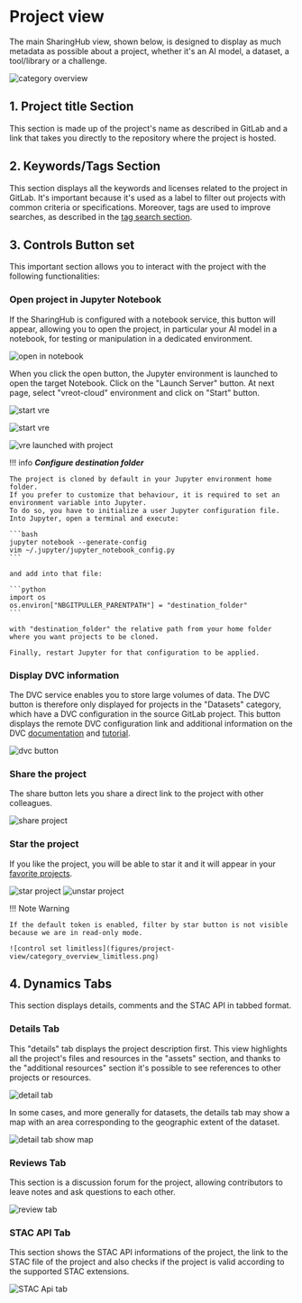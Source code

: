 # Project view

The main SharingHub view, shown below, is designed to display as much metadata as possible about a project, whether it's an AI model, a dataset, a tool/library or a challenge.

![category overview](figures/project-view/category_overview.png)

## 1. Project title Section

This section is made up of the project's name as described in GitLab and a link that takes you directly to the repository where the project is hosted.

## 2. Keywords/Tags Section

This section displays all the keywords and licenses related to the project in GitLab. It's important because it's used as a label to filter out projects with common criteria or specifications. Moreover, tags are used to improve searches, as described in the [tag search section](./search.md#tag-search-tab).

## 3. Controls Button set

This important section allows you to interact with the project with the following functionalities:

### Open project in Jupyter Notebook

If the SharingHub is configured with a notebook service, this button will appear, allowing you to open the project, in particular your AI model in a notebook, for testing or manipulation in a dedicated environment.

![open in notebook](figures/project-view/category_overview_notebook.png)

When you click the open button, the Jupyter environment is launched to open the target Notebook.
Click on the "Launch Server" button.
At next page, select "vreot-cloud" environment and click on "Start" button.

![start vre](figures/project-view/category_overview_start_jupyter1.png)

![start vre](figures/project-view/category_overview_start_jupyter2.png)

![vre launched with project](figures/project-view/category_overview_vre_launched.png)

!!! info
    **_Configure destination folder_**

    The project is cloned by default in your Jupyter environment home folder.
    If you prefer to customize that behaviour, it is required to set an environment variable into Jupyter.
    To do so, you have to initialize a user Jupyter configuration file.
    Into Jupyter, open a terminal and execute:

    ```bash
    jupyter notebook --generate-config
    vim ~/.jupyter/jupyter_notebook_config.py
    ```

    and add into that file:

    ```python
    import os
    os.environ["NBGITPULLER_PARENTPATH"] = "destination_folder"
    ```

    with "destination_folder" the relative path from your home folder where you want projects to be cloned.

    Finally, restart Jupyter for that configuration to be applied.

### Display DVC information

The DVC service enables you to store large volumes of data. The DVC button is therefore only displayed for projects in the "Datasets" category, which have a DVC configuration in the source GitLab project.  This button displays the remote DVC configuration link and additional information on the DVC [documentation](https://dvc.org/doc) and [tutorial](../tutorials/manage_dataset_with_dvc.md).

![dvc button](figures/project-view/category_overview_dvc.png)

### Share the project

The share button lets you share a direct link to the project with other colleagues.

![share project](figures/project-view/category_overview_share.png)

### Star the project

If you like the project, you will be able to star it and it will appear in your [favorite projects](./search.md#filter-by-starred-projects).

![star project](figures/project-view/category_overview_star.png)
![unstar project](figures/project-view/category_overview_unstar.png)

!!! Note Warning

    If the default token is enabled, filter by star button is not visible because we are in read-only mode.

    ![control set limitless](figures/project-view/category_overview_limitless.png)

## 4. Dynamics Tabs

This section displays details, comments and the STAC API in tabbed format.

### Details Tab

This "details" tab displays the project description first. This view highlights all the project's files and resources in the "assets" section, and thanks to the "additional resources" section it's possible to see references to other projects or resources.

![detail tab](figures/project-view/dynamic_tab-detail.png)

In some cases, and more generally for datasets, the details tab may show a map with an area corresponding to the geographic extent of the dataset.

![detail tab show map](figures/project-view/dynamic_tab-map.png)

### Reviews Tab

This section is a discussion forum for the project, allowing contributors to leave notes and ask questions to each other.

![review tab](figures/project-view/dynamics_tab-review.png)

### STAC API Tab

This section shows the STAC API informations of the project, the link to the STAC file of the project and also checks if the project is valid according to the supported STAC extensions.

![STAC Api tab ](figures/project-view/dynamic_tab-api.png)

